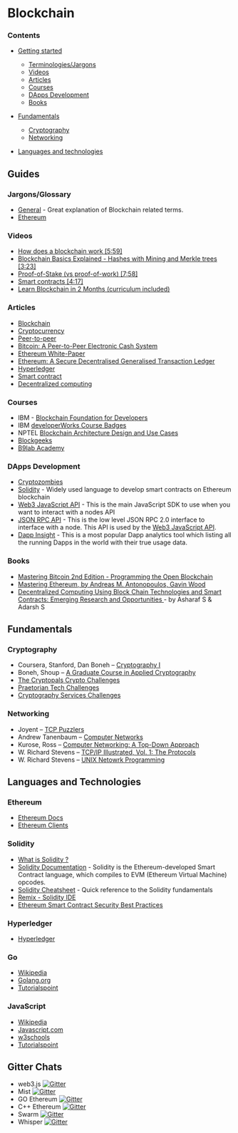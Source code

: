# Blockchain


### Contents
* [Getting started](#guides-1)
	* [Terminologies/Jargons](#Jargons-Glossary)
	* [Videos](#videos)
	* [Articles](#articles)
	* [Courses](#courses)
	* [DApps Development](#DApps-Development)
	* [Books](#books)
	
* [Fundamentals](#fundamentals)
	* [Cryptography](#cryptography)
	* [Networking](#networking)
	
* [Languages and technologies](#languages-and-technologies)
	
## Guides

### Jargons/Glossary 
* [General](https://blockchainhub.net/blockchain-glossary) - Great explanation of Blockchain related terms.
* [Ethereum](https://github.com/ethereum/wiki/wiki/Glossary) 


### Videos

* [How does a blockchain work [5:59]](https://www.youtube.com/watch?v=SSo_EIwHSd4)
* [Blockchain Basics Explained - Hashes with Mining and Merkle trees [3:23]](https://www.youtube.com/watch?v=lik9aaFIsl4)
* [Proof-of-Stake (vs proof-of-work) [7:58]](https://www.youtube.com/watch?v=M3EFi_POhps)
* [Smart contracts [4:17]](https://www.youtube.com/watch?v=ZE2HxTmxfrI)
* [Learn Blockchain in 2 Months (curriculum included)](https://www.youtube.com/watch?v=wVVGv2bmxow)

### Articles

* [Blockchain](https://en.wikipedia.org/wiki/Blockchain)
* [Cryptocurrency](https://en.wikipedia.org/wiki/Cryptocurrency)
* [Peer-to-peer](https://en.wikipedia.org/wiki/Peer-to-peer)
* [Bitcoin: A Peer-to-Peer Electronic Cash System](https://bitcoin.org/bitcoin.pdf)
* [Ethereum White-Paper](https://github.com/ethereum/wiki/wiki/White-Paper)
* [Ethereum: A Secure Decentralised Generalised Transaction Ledger](http://gavwood.com/paper.pdf)
* [Hyperledger](https://en.wikipedia.org/wiki/Hyperledger)
* [Smart contract](https://en.wikipedia.org/wiki/Smart_contract)
* [Decentralized computing](https://en.wikipedia.org/wiki/Decentralized_computing)

### Courses

* IBM - [Blockchain Foundation for Developers](https://www.coursera.org/learn/ibm-blockchain-essentials-for-developers)
* IBM [developerWorks Course Badges](https://academy.b9lab.com/)
* NPTEL [Blockchain Architecture Design and Use Cases](https://onlinecourses.nptel.ac.in/noc18_cs47/preview)
* [Blockgeeks](https://courses.blockgeeks.com/)
* [B9lab Academy](https://academy.b9lab.com/)

### DApps Development
- [Cryptozombies ](https://cryptozombies.io)
- [Solidity](#solidity) - Widely used language to develop smart contracts on Ethereum blockchain
- [Web3 JavaScript API](https://github.com/ethereum/wiki/wiki/JavaScript-API) - This is the main JavaScript SDK to use when you want to interact with a nodes API
- [JSON RPC API](https://github.com/ethereum/wiki/wiki/JSON-RPC) - This is the low level JSON RPC 2.0 interface to interface with a node. This API is used by the [Web3 JavaScript API](https://github.com/ethereum/wiki/wiki/JavaScript-API).
- [Dapp Insight](https://dappinsight.com) - This is a most popular Dapp analytics tool which listing all the running Dapps in the world with their true usage data. 

### Books

* [Mastering Bitcoin 2nd Edition - Programming the Open Blockchain](https://github.com/bitcoinbook/bitcoinbook)
* [Mastering Ethereum, by Andreas M. Antonopoulos, Gavin Wood ](https://github.com/ethereumbook/ethereumbook)
* [Decentralized Computing Using Block Chain Technologies and Smart Contracts: Emerging Research and Opportunities ](https://www.amazon.in/Decentralized-Computing-Using-Technologies-Contracts/dp/1522521933/ref=sr_1_1?s=digital-text&ie=UTF8&qid=1524486104&sr=8-1&keywords=Blockchain+asharaf) - by Asharaf S & Adarsh S

## Fundamentals

### Cryptography

* Coursera, Stanford, Dan Boneh – [Cryptography I](https://www.coursera.org/learn/crypto)
* Boneh, Shoup – [A Graduate Course in Applied Cryptography](https://crypto.stanford.edu/~dabo/cryptobook/draft_0_3.pdf)
* [The Cryptopals Crypto Challenges](https://cryptopals.com/)
* [Praetorian Tech Challenges](https://www.praetorian.com/challenges)
* [Cryptography Services Challenges](http://cryptoservices.github.io/challenges/)

### Networking

* Joyent – [TCP Puzzlers](https://www.joyent.com/blog/tcp-puzzlers)
* Andrew Tanenbaum – [Computer Networks](https://www.amazon.com/Computer-Networks-Tanenbaum-International-Economy/dp/9332518742)
* Kurose, Ross – [Computer Networking: A Top-Down Approach](https://www.amazon.com/Computer-Networking-Top-Down-Approach-6th/dp/0132856204)
* W. Richard Stevens – [TCP/IP Illustrated, Vol. 1: The Protocols](https://www.amazon.com/TCP-Illustrated-Vol-Addison-Wesley-Professional/dp/0201633469)
* W. Richard Stevens – [UNIX Netowrk Programming](https://www.amazon.com/UNIX-Network-Programming-Richard-Stevens/dp/0139498761)

## Languages and Technologies

### Ethereum
* [Ethereum Docs](http://www.ethdocs.org/en/latest/)
* [Ethereum Clients](https://github.com/ethereum/wiki/wiki/Clients)


### Solidity
* [What is Solidity ?](https://en.wikipedia.org/wiki/Solidity)
* [Solidity Documentation](#https://solidity.readthedocs.org/en/latest/) - Solidity is the Ethereum-developed Smart Contract language, which compiles to EVM (Ethereum Virtual Machine) opcodes.
* [Solidity Cheatsheet](https://github.com/manojpramesh/solidity-cheatsheet) - Quick reference to the Solidity fundamentals
* [Remix - Solidity IDE](https://remix.ethereum.org/#optimize=false&version=soljson-v0.4.23+commit.124ca40d.js)
* [Ethereum Smart Contract Security Best Practices](https://consensys.github.io/smart-contract-best-practices/)

### Hyperledger
* [Hyperledger](https://www.hyperledger.org/)


### Go
* [Wikipedia](https://en.wikipedia.org/wiki/Go_(programming_language))
* [Golang.org](https://golang.org/)
* [Tutorialspoint](https://www.tutorialspoint.com/go/index.htm)

### JavaScript
* [Wikipedia](https://en.wikipedia.org/wiki/JavaScript)
* [Javascript.com](https://www.javascript.com/)
* [w3schools](https://www.w3schools.com/js/default.asp)
* [Tutorialspoint](https://www.tutorialspoint.com/javascript/index.htm)


## Gitter Chats
- web3.js [![Gitter](https://badges.gitter.im/Join%20Chat.svg)](https://gitter.im/ethereum/web3.js?utm_source=badge&utm_medium=badge&utm_campaign=pr-badge)
- Mist [![Gitter](https://badges.gitter.im/Join%20Chat.svg)](https://gitter.im/ethereum/mist?utm_source=badge&utm_medium=badge&utm_campaign=pr-badge)
- GO Ethereum [![Gitter](https://badges.gitter.im/Join%20Chat.svg)](https://gitter.im/ethereum/go-ethereum?utm_source=badge&utm_medium=badge&utm_campaign=pr-badge)
- C++ Ethereum [![Gitter](https://badges.gitter.im/Join%20Chat.svg)](https://gitter.im/ethereum/cpp-ethereum?utm_source=badge&utm_medium=badge&utm_campaign=pr-badge)
- Swarm [![Gitter](https://badges.gitter.im/Join%20Chat.svg)](https://gitter.im/ethereum/swarm?utm_source=badge&utm_medium=badge&utm_campaign=pr-badge)
- Whisper [![Gitter](https://badges.gitter.im/Join%20Chat.svg)](https://gitter.im/ethereum/whisper?utm_source=badge&utm_medium=badge&utm_campaign=pr-badge)
